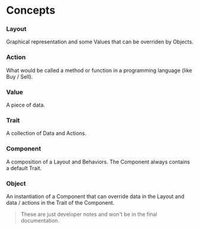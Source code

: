 # Concepts

### Layout

Graphical representation and some Values that can be overriden by Objects.

### Action

What would be called a method or function in a programming language (like Buy / Sell).

### Value

A piece of data.

### Trait

A collection of Data and Actions.

### Component

A composition of a Layout and Behaviors. The Component always contains a default Trait.

### Object

An instantiation of a Component that can override data in the Layout and
data / actions in the Trait of the Component.

> These are just developer notes and won't be in the final documentation.
